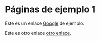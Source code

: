 # Páginas de ejemplo 1

Este es un enlace [Google](https://www.google.com) de ejemplo.

Este es otro enlace [otro enlace](https://www.otroejemplo.com).